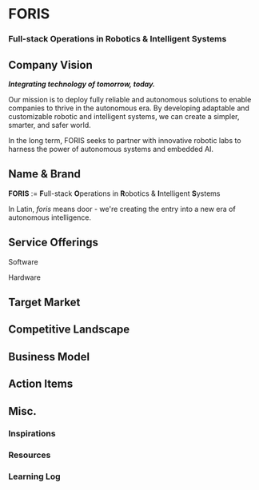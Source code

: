 # FORIS
### **F**ull-stack **O**perations in **R**obotics & **I**ntelligent **S**ystems

## Company Vision
***Integrating technology of tomorrow, today.***

Our mission is to deploy fully reliable and autonomous solutions to enable companies to thrive in the autonomous era. By developing adaptable and customizable robotic and intelligent systems, we can create a simpler, smarter, and safer world. 

In the long term, FORIS seeks to partner with innovative robotic labs to harness the power of autonomous systems and embedded AI. 

## Name & Brand
**FORIS** := **F**ull-stack **O**perations in **R**obotics & **I**ntelligent **S**ystems

In Latin, *foris* means door - we're creating the entry into a new era of autonomous intelligence. 

## Service Offerings
Software

Hardware

## Target Market 

## Competitive Landscape

## Business Model

## Action Items

## Misc.
### Inspirations
### Resources
### Learning Log
